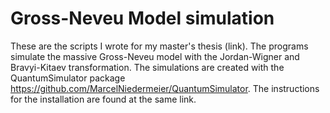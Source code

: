 # Gross-Neveu Model simulation
These are the scripts I wrote for my master's thesis (link). The programs simulate the massive Gross-Neveu model with the Jordan-Wigner and Bravyi-Kitaev transformation. The simulations are created with the QuantumSimulator package https://github.com/MarcelNiedermeier/QuantumSimulator. The instructions for the installation are found at the same link. 


